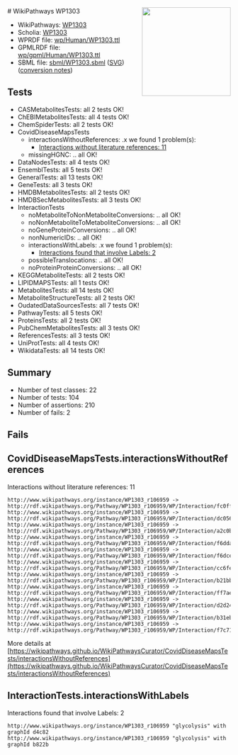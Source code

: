<img style="float: right; width: 200px" src="../logo.png" />
# WikiPathways WP1303

* WikiPathways: [WP1303](https://identifiers.org/wikipathways:WP1303)
* Scholia: [WP1303](https://scholia.toolforge.org/wikipathways/WP1303)
* WPRDF file: [wp/Human/WP1303.ttl](../wp/Human/WP1303.ttl)
* GPMLRDF file: [wp/gpml/Human/WP1303.ttl](../wp/gpml/Human/WP1303.ttl)
* SBML file: [sbml/WP1303.sbml](../sbml/WP1303.sbml) ([SVG](../sbml/WP1303.svg)) ([conversion notes](../sbml/WP1303.txt))

## Tests
* CASMetabolitesTests: all 2 tests OK!
* ChEBIMetabolitesTests: all 4 tests OK!
* ChemSpiderTests: all 2 tests OK!
* CovidDiseaseMapsTests
    * interactionsWithoutReferences: .x we found 1 problem(s):
        * [Interactions without literature references: 11](#9701cce2)
    * missingHGNC: .. all OK!
* DataNodesTests: all 4 tests OK!
* EnsemblTests: all 5 tests OK!
* GeneralTests: all 13 tests OK!
* GeneTests: all 3 tests OK!
* HMDBMetabolitesTests: all 2 tests OK!
* HMDBSecMetabolitesTests: all 3 tests OK!
* InteractionTests
    * noMetaboliteToNonMetaboliteConversions: .. all OK!
    * noNonMetaboliteToMetaboliteConversions: .. all OK!
    * noGeneProteinConversions: .. all OK!
    * nonNumericIDs: .. all OK!
    * interactionsWithLabels: .x we found 1 problem(s):
        * [Interactions found that involve Labels: 2](#630d2679)
    * possibleTranslocations: .. all OK!
    * noProteinProteinConversions: .. all OK!
* KEGGMetaboliteTests: all 2 tests OK!
* LIPIDMAPSTests: all 1 tests OK!
* MetabolitesTests: all 14 tests OK!
* MetaboliteStructureTests: all 2 tests OK!
* OudatedDataSourcesTests: all 7 tests OK!
* PathwayTests: all 5 tests OK!
* ProteinsTests: all 2 tests OK!
* PubChemMetabolitesTests: all 3 tests OK!
* ReferencesTests: all 3 tests OK!
* UniProtTests: all 4 tests OK!
* WikidataTests: all 14 tests OK!


## Summary

* Number of test classes: 22
* Number of tests: 104
* Number of assertions: 210
* Number of fails: 2

## Fails

<a name="9701cce2" />

## CovidDiseaseMapsTests.interactionsWithoutReferences

Interactions without literature references: 11
```
http://www.wikipathways.org/instance/WP1303_r106959 -> http://rdf.wikipathways.org/Pathway/WP1303_r106959/WP/Interaction/fc0ff
http://www.wikipathways.org/instance/WP1303_r106959 -> http://rdf.wikipathways.org/Pathway/WP1303_r106959/WP/Interaction/dc056
http://www.wikipathways.org/instance/WP1303_r106959 -> http://rdf.wikipathways.org/Pathway/WP1303_r106959/WP/Interaction/a2c0b
http://www.wikipathways.org/instance/WP1303_r106959 -> http://rdf.wikipathways.org/Pathway/WP1303_r106959/WP/Interaction/f6dda
http://www.wikipathways.org/instance/WP1303_r106959 -> http://rdf.wikipathways.org/Pathway/WP1303_r106959/WP/Interaction/f6dce
http://www.wikipathways.org/instance/WP1303_r106959 -> http://rdf.wikipathways.org/Pathway/WP1303_r106959/WP/Interaction/cc6fe
http://www.wikipathways.org/instance/WP1303_r106959 -> http://rdf.wikipathways.org/Pathway/WP1303_r106959/WP/Interaction/b21bb
http://www.wikipathways.org/instance/WP1303_r106959 -> http://rdf.wikipathways.org/Pathway/WP1303_r106959/WP/Interaction/ff7ae
http://www.wikipathways.org/instance/WP1303_r106959 -> http://rdf.wikipathways.org/Pathway/WP1303_r106959/WP/Interaction/d2d24
http://www.wikipathways.org/instance/WP1303_r106959 -> http://rdf.wikipathways.org/Pathway/WP1303_r106959/WP/Interaction/b31eb
http://www.wikipathways.org/instance/WP1303_r106959 -> http://rdf.wikipathways.org/Pathway/WP1303_r106959/WP/Interaction/f7c71
```

More details at [https://wikipathways.github.io/WikiPathwaysCurator/CovidDiseaseMapsTests/interactionsWithoutReferences](https://wikipathways.github.io/WikiPathwaysCurator/CovidDiseaseMapsTests/interactionsWithoutReferences)

<a name="630d2679" />

## InteractionTests.interactionsWithLabels

Interactions found that involve Labels: 2
```
http://www.wikipathways.org/instance/WP1303_r106959 "glycolysis" with graphId d4c82
http://www.wikipathways.org/instance/WP1303_r106959 "glycolysis" with graphId b822b
```

